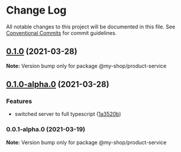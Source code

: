 # Change Log

All notable changes to this project will be documented in this file.
See [Conventional Commits](https://conventionalcommits.org) for commit guidelines.

## [0.1.0](https://github.com/anassNadir/my-shop/compare/@my-shop/product-service@0.1.0-alpha.0...@my-shop/product-service@0.1.0) (2021-03-28)

**Note:** Version bump only for package @my-shop/product-service

## [0.1.0-alpha.0](https://github.com/anassNadir/my-shop/compare/@my-shop/product-service@0.0.1-alpha.0...@my-shop/product-service@0.1.0-alpha.0) (2021-03-28)

### Features

- switched server to full typescript ([1a3520b](https://github.com/anassNadir/my-shop/commit/1a3520b1cfb08d6c6031e22418a7ab35f9927b09))

### 0.0.1-alpha.0 (2021-03-19)

**Note:** Version bump only for package @my-shop/product-service
